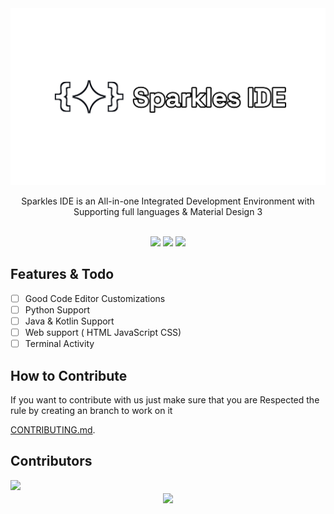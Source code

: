 <div align="center">
  <img src="bannersp.png" style="width: 45rem; height: auto;"/>
  <p>Sparkles IDE is an All-in-one Integrated Development Environment 
with Supporting full languages & Material Design 3</p>
  <br>
  <img src="https://ziadoua.github.io/m3-Markdown-Badges/badges/Android/android2.svg">
  <img src="https://m3-markdown-badges.vercel.app/stars/4/2/sparkleside/sparkles-app">
  <img src="https://m3-markdown-badges.vercel.app/issues/4/2/sparkleside/sparkles-app">
</div>

## Features &amp; Todo
- [ ] Good Code Editor Customizations
- [ ] Python Support
- [ ] Java & Kotlin Support
- [ ] Web support ( HTML JavaScript CSS)
- [ ] Terminal Activity

## How to Contribute
<p>If you want to contribute with us just make sure that you are Respected the rule by creating an branch to work on it </p>

[CONTRIBUTING.md](CONTRIBUTING.md).

## Contributors 
<a href="https://github.com/SparklesIDE/Sparkles-App/graphs/contributors">
  <img src="https://contrib.rocks/image?repo=SparklesIDE/Sparkles-App" />
</a>

<div style="text-align: center">
<img src="https://ziadoua.github.io/m3-Markdown-Badges/badges/LicenceGPLv3/licencegplv32.svg" align="center"></div>
